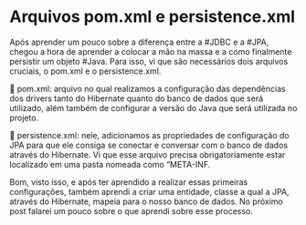 # Arquivos pom.xml e persistence.xml

Após aprender um pouco sobre a diferença entre a #JDBC e a #JPA, chegou a hora de aprender a colocar a mão na massa e a como finalmente persistir um objeto #Java. Para isso, vi que são necessários dois arquivos cruciais, o pom.xml e o persistence.xml.

📌 pom.xml: arquivo no qual realizamos a configuração das dependências dos drivers tanto do Hibernate quanto do banco de dados que será utilizado, além também de configurar a versão do Java que será utilizada no projeto.

📌 persistence.xml: nele, adicionamos as propriedades de configuração do JPA para que ele consiga se conectar e conversar com o banco de dados através do Hibernate. Vi que esse arquivo precisa obrigatoriamente estar localizado em uma pasta nomeada como “META-INF.

Bom, visto isso, e após ter aprendido a realizar essas primeiras configurações, também aprendi a criar uma entidade, classe a qual a JPA, através do Hibernate, mapeia para o nosso banco de dados. No próximo post falarei um pouco sobre o que aprendi sobre esse processo. 
